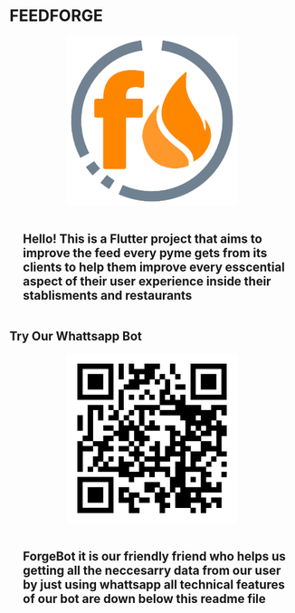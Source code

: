 # FEEDFORGE

<p align="center">
  <img src="https://github.com/Luc4st1574/feedforge/blob/main/assets/images/logo.png" alt="logo" width="300">
</p>


<div id="user-content-toc">
  <ul align="start">
    <summary><h2 style="display: inline-block">Hello! This is a Flutter project that aims to improve the feed every pyme gets from its clients to help them improve every esscential aspect of their user experience inside their stablisments and restaurants</h2></summary>
  </ul>
</div>

## Try Our Whattsapp Bot


<p align="center">
  <img src="https://github.com/Luc4st1574/feedforge/blob/main/assets/images/qr%20code.jpg" alt="logo" width="300">
</p>

<div id="user-content-toc">
  <ul align="start">
    <summary><h2 style="display: inline-block">ForgeBot it is our friendly friend who helps us getting all the neccesarry data from our user by just using whattsapp all technical features of our bot are down below this readme file</h2></summary>
  </ul>
</div>
